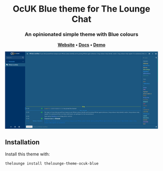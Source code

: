 <h1 align="center">
	OcUK Blue theme for The Lounge Chat
</h1>

<h3 align="center">
	An opinionated simple theme with Blue colours
</h3>

<p align="center">
	<strong>
		<a href="https://thelounge.chat/">Website</a>
		•
		<a href="https://thelounge.chat/docs">Docs</a>
		•
		<a href="https://demo.thelounge.chat/">Demo</a>
	</strong>
</p>

<p align="center">
	<img src="screenshot.png" alt="Screenshot of the OcUK BLue theme for The Lounge Chat" width="550">
</p>


## Installation

Install this theme with:

```sh
thelounge install thelounge-theme-ocuk-blue
```
